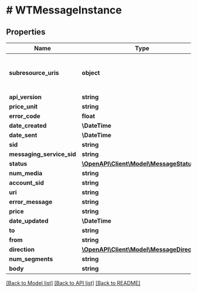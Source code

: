 # # WTMessageInstance

## Properties

Name | Type | Description | Notes
------------ | ------------- | ------------- | -------------
**subresource_uris** | **object** | Construct a type with a set of properties K of type T |
**api_version** | **string** |  |
**price_unit** | **string** |  |
**error_code** | **float** |  |
**date_created** | **\DateTime** |  |
**date_sent** | **\DateTime** |  |
**sid** | **string** |  |
**messaging_service_sid** | **string** |  |
**status** | [**\OpenAPI\Client\Model\MessageStatus**](MessageStatus.md) |  |
**num_media** | **string** |  |
**account_sid** | **string** |  |
**uri** | **string** |  |
**error_message** | **string** |  |
**price** | **string** |  |
**date_updated** | **\DateTime** |  |
**to** | **string** |  |
**from** | **string** |  |
**direction** | [**\OpenAPI\Client\Model\MessageDirection**](MessageDirection.md) |  |
**num_segments** | **string** |  |
**body** | **string** |  |

[[Back to Model list]](../../README.md#models) [[Back to API list]](../../README.md#endpoints) [[Back to README]](../../README.md)
